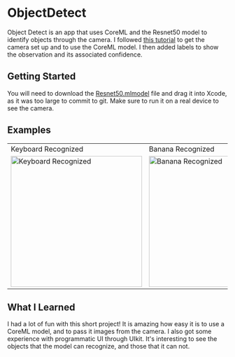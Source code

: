 # ObjectDetect
Object Detect is an app that uses CoreML and the Resnet50 model to identify objects through the camera. I followed [this tutorial](https://youtu.be/p6GA8ODlnX0) to get the camera set up 
and to use the CoreML model. I then added labels to show the observation and its associated confidence.

## Getting Started
You will need to download the [Resnet50.mlmodel](https://ml-assets.apple.com/coreml/models/Image/ImageClassification/Resnet50/Resnet50.mlmodel) file and drag it into Xcode, as it was too large to commit to git. Make sure to run it on a real device to see the camera.

## Examples
<table>
  <tr>
    <td>Keyboard Recognized</td>
     <td>Banana Recognized</td>
     <td>Mouse Not Recognized</td>
  </tr>
  <tr>
    <td valign="top"><img src="https://i.imgur.com/6qkc5SZ.jpg" alt="Keyboard Recognized" width="300"></td>
    <td valign="top"><img src="https://i.imgur.com/TuuNdVa.jpg" alt="Banana Recognized" width="300"></td>
    <td valign="top"><img src="https://i.imgur.com/HUEJX9h.jpg" alt="Mouse Not Recognized" width="300"></td>
  </tr>
 </table>




## What I Learned
I had a lot of fun with this short project! It is amazing how easy it is to use a CoreML model, and to pass it images from the camera. I also got some experience with programmatic UI through UIkit. It's interesting to see the objects that the model can recognize, and those that it can not.
